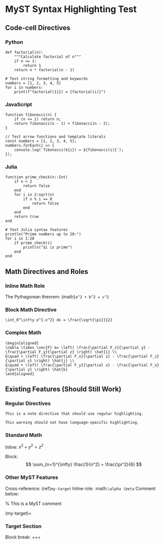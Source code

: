 # MyST Syntax Highlighting Test

## Code-cell Directives

### Python
```{code-cell} python
def factorial(n):
    """Calculate factorial of n"""
    if n <= 1:
        return 1
    return n * factorial(n - 1)

# Test string formatting and keywords
numbers = [1, 2, 3, 4, 5]
for i in numbers:
    print(f"factorial({i}) = {factorial(i)}")
```

### JavaScript  
```{code-cell} javascript
function fibonacci(n) {
    if (n <= 1) return n;
    return fibonacci(n - 1) + fibonacci(n - 2);
}

// Test arrow functions and template literals
const numbers = [1, 2, 3, 4, 5];
numbers.forEach(i => {
    console.log(`fibonacci(${i}) = ${fibonacci(i)}`);
});
```

### Julia
```{code-cell} julia
function prime_check(n::Int)
    if n < 2
        return false
    end
    for i in 2:sqrt(n)
        if n % i == 0
            return false
        end
    end
    return true
end

# Test Julia syntax features
println("Prime numbers up to 20:")
for i in 1:20
    if prime_check(i)
        println("$i is prime")
    end
end
```

## Math Directives and Roles

### Inline Math Role
The Pythagorean theorem: {math}`a^2 + b^2 = c^2`

### Block Math Directive
```{math}
\int_0^\infty e^{-x^2} dx = \frac{\sqrt{\pi}}{2}
```

### Complex Math
```{math}
\begin{aligned}
\nabla \times \vec{F} &= \left( \frac{\partial F_z}{\partial y} - \frac{\partial F_y}{\partial z} \right) \hat{i} \\
&\quad + \left( \frac{\partial F_x}{\partial z} - \frac{\partial F_z}{\partial x} \right) \hat{j} \\
&\quad + \left( \frac{\partial F_y}{\partial x} - \frac{\partial F_x}{\partial y} \right) \hat{k}
\end{aligned}
```

## Existing Features (Should Still Work)

### Regular Directives
```{note}
This is a note directive that should use regular highlighting.
```

```{warning}
This warning should not have language-specific highlighting.
```

### Standard Math
Inline: $x^2 + y^2 = z^2$

Block:
$$
\sum_{n=1}^{\infty} \frac{1}{n^2} = \frac{\pi^2}{6}
$$

### Other MyST Features
Cross-reference: {ref}`my-target`
Inline role: :math:`\alpha \beta`
Comment below:

% This is a MyST comment

(my-target)=
### Target Section

Block break:
+++
